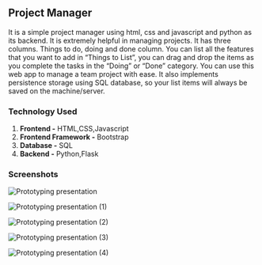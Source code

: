 ## Project Manager

It is a simple project manager using html, css and javascript and python as its backend. It is extremely helpful in managing projects. It has three columns. Things to do, doing and done column. You can list all the features that you want to add in “Things to List”, you can drag and drop the items as you complete the tasks in the “Doing” or “Done” category. You can use this web app to manage a team project with ease.
It also implements persistence storage using SQL database, so your list items will always be saved on the machine/server.

### **Technology Used**
1. **Frontend -** HTML,CSS,Javascript
2. **Frontend Framework -** Bootstrap
3. **Database -** SQL
4. **Backend -** Python,Flask

### **Screenshots**

![Prototyping presentation](https://user-images.githubusercontent.com/26967154/228234176-82aa6f53-435d-4641-b807-58522301a34d.jpg)

![Prototyping presentation (1)](https://user-images.githubusercontent.com/26967154/228234212-75064bf4-2e9d-494c-a950-bf05d006b5a9.jpg)

![Prototyping presentation (2)](https://user-images.githubusercontent.com/26967154/228234234-26c70928-683d-4a17-adf6-2e5f7b3ac40b.jpg)

![Prototyping presentation (3)](https://user-images.githubusercontent.com/26967154/228234245-aa254c18-e170-4e1b-a00f-635cf912aef5.jpg)

![Prototyping presentation (4)](https://user-images.githubusercontent.com/26967154/228234261-213fd438-d6fe-427b-989e-23f99d927526.jpg)
